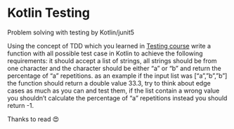 # Kotlin Testing
Problem solving with testing by Kotlin/junit5

Using the concept of TDD which you learned in [Testing course](https://youtube.com/playlist?list=PLEPx7DrqAqKCMGYKUxo2d0rkjo1SQqWoC) write a function with
all possible test case in Kotlin to achieve the following requirements:
it should accept a list of strings, all strings should be from one character and the
character should be either “a” or “b” and return the percentage of “a” repetitions. as
an example if the input list was [“a”,”b”,”b”] the function should return a double value
33.3, try to think about edge cases as much as you can and test them, if the list
contain a wrong value you shouldn’t calculate the percentage of “a” repetitions
instead you should return -1.

Thanks to read 😍
